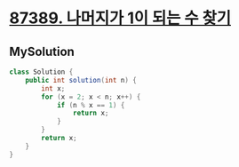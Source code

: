 # [87389. 나머지가 1이 되는 수 찾기](https://programmers.co.kr/learn/courses/30/lessons/87389)

## MySolution

```java
class Solution {
    public int solution(int n) {
        int x;
        for (x = 2; x < n; x++) {
            if (n % x == 1) {
                return x;
            }
        }
        return x;
    }
}
```
